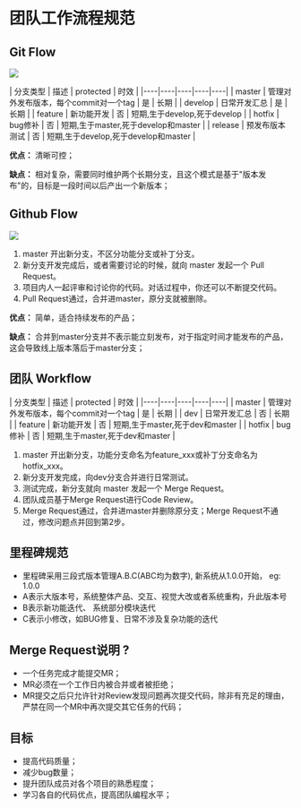 # 团队工作流程规范

## Git Flow

![](http://images2015.cnblogs.com/blog/94928/201607/94928-20160706080812280-1827483538.png)

| 分支类型 | 描述 | protected | 时效 |
|----|----|----|----|----|
| master | 管理对外发布版本，每个commit对一个tag | 是 | 长期 |
| develop | 日常开发汇总 | 是 | 长期 |
| feature | 新功能开发 | 否 | 短期,生于develop,死于develop |
| hotfix | bug修补 | 否 | 短期,生于master,死于develop和master |
| release | 预发布版本测试 | 否 | 短期,生于develop,死于develop和master |

**优点：** 清晰可控；

**缺点：** 相对复杂，需要同时维护两个长期分支，且这个模式是基于"版本发布"的，目标是一段时间以后产出一个新版本；



## Github Flow

![](http://7xt4xp.com1.z0.glb.clouddn.com/blog_work-flow-05.png)

 1. master 开出新分支，不区分功能分支或补丁分支。
 2. 新分支开发完成后，或者需要讨论的时候，就向 master 发起一个 Pull Request。
 3. 项目内人一起评审和讨论你的代码。对话过程中，你还可以不断提交代码。
 4. Pull Request通过，合并进master，原分支就被删除。

**优点：** 简单，适合持续发布的产品；

**缺点：** 合并到master分支并不表示能立刻发布，对于指定时间才能发布的产品，这会导致线上版本落后于master分支；


## 团队 Workflow

| 分支类型 | 描述 | protected | 时效 |
|----|----|----|----|----|
| master | 管理对外发布版本，每个commit对一个tag | 是 | 长期 |
| dev | 日常开发汇总 | 否 | 长期 |
| feature | 新功能开发 | 否 | 短期,生于master,死于dev和master |
| hotfix | bug修补 | 否 | 短期,生于master,死于dev和master |

 1. master 开出新分支，功能分支命名为feature_xxx或补丁分支命名为hotfix_xxx。
 2. 新分支开发完成，向dev分支合并进行日常测试。
 3. 测试完成，新分支就向 master 发起一个 Merge Request。
 4. 团队成员基于Merge Request进行Code Review。
 5. Merge Request通过，合并进master并删除原分支；Merge Request不通过，修改问题点并回到第2步。


## 里程碑规范

* 里程碑采用三段式版本管理A.B.C(ABC均为数字), 新系统从1.0.0开始， eg: 1.0.0
* A表示大版本号，系统整体产品、交互、视觉大改或者系统重构，升此版本号
* B表示新功能迭代、 系统部分模块迭代
* C表示小修改，如BUG修复、日常不涉及复杂功能的迭代

## Merge Request说明 ?

 * 一个任务完成才能提交MR；
 * MR必须在一个工作日内被合并或者被拒绝；
 * MR提交之后只允许针对Review发现问题再次提交代码，除非有充足的理由，严禁在同一个MR中再次提交其它任务的代码；


## 目标

 * 提高代码质量；
 * 减少bug数量；
 * 提升团队成员对各个项目的熟悉程度；
 * 学习各自的代码优点，提高团队编程水平；